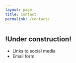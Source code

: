 ```yaml
---
layout: page
title: Contact
permalink: /contact/
---
```


## !Under construction!

- Links to social media
- Email form